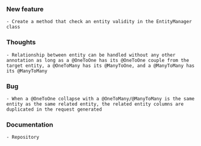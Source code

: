 ### New feature

    - Create a method that check an entity validity in the EntityManager class

### Thoughts

    - Relationship between entity can be handled without any other annotation as long as a @OneToOne has its @OneToOne couple from the target entity, a @OneToMany has its @ManyToOne, and a @ManyToMany has its @ManyToMany

### Bug

    - When a @OneToOne collapse with a @OneToMany/@ManyToMany is the same entity as the same related entity, the related entity columns are duplicated in the request generated

### Documentation

    - Repository
